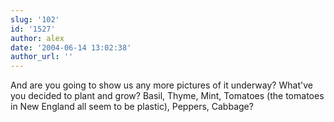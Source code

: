 ```yaml
---
slug: '102'
id: '1527'
author: alex
date: '2004-06-14 13:02:38'
author_url: ''
---
```

And are you going to show us any more pictures of it underway? What've you decided to plant and grow? Basil, Thyme, Mint, Tomatoes (the tomatoes in New England all seem to be plastic), Peppers, Cabbage?
